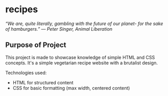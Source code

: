 # recipes

_“We are, quite literally, gambling with the future of our planet- for the sake of hamburgers.” ― Peter Singer, Animal Liberation_

## Purpose of Project

This project is made to showcase knowledge of simple HTML and CSS concepts. It's a simple vegetarian recipe website with a brutalist design.

Technologies used:

- HTML for structured content
- CSS for basic formatting (max width, centered content)
